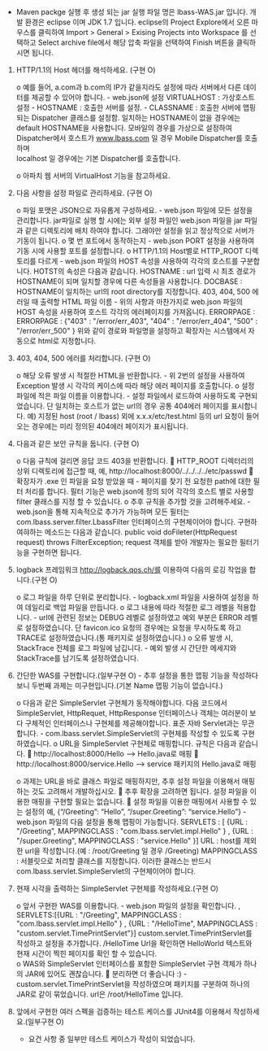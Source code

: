* Maven packge 실행 후 생성 되는 jar 실행 파일 명은 lbass-WAS.jar 입니다.
개발 환경은 eclipse 이며 JDK 1.7 입니다.
eclipse의 Project Explore에서 오른 마우스를 클릭하여 Import > General > Exising Projects into Workspace 를 선택하고
Select archive file에서 해당 압축 파일을 선택하여 Finish 버튼을 클릭하시면 됩니다.

1. HTTP/1.1의 Host 헤더를 해석하세요. (구현 O)

	o 예를 들어, a.com과 b.com의 IP가 같을지라도 설정에 따라 서버에서 다른 데이터를 제공할 수 있어야 합니다.
		- web.json에 설정 
			VIRTUALHOST : 가상호스트 설정
				- HOSTNAME : 호출한 서버를 설정.
				- CLASSNAME : 호출한 서버에 맵핑 되는 Dispatcher 클래스를 설정함.
			일치하는 HOSTNAME이 없을 경우에는 default HOSTNAME을 사용합니다.
			모바일의 경우를 가상으로 설정하여 Dispatcher에서 호스트가 www.lbass.com 일 경우 Mobile Dispatcher를 호출하며  
			localhost 일 경우에는 기본 Dispatcher를 호출합니다.

	o 아파치 웹 서버의 VirtualHost 기능을 참고하세요.
	
2. 다음 사항을 설정 파일로 관리하세요. (구현 O)

	o 파일 포맷은 JSON으로 자유롭게 구성하세요.
		- web.json 파일에 모든 설정을 관리합니다. jar파일로 실행 할 시에는 외부 설정 파일인 web.json 파일을 jar 파일과 같은
			디렉토리에 배치 하여야 합니다. 그래야만 설정을 읽고 정상적으로 서버가 기동이 됩니다.
	o 몇 번 포트에서 동작하는지 
		- web.json PORT 설정을 사용하여 기동 시에 사용할 포트를 설정합니다. 
	o HTTP/1.1의 Host별로 
		HTTP_ROOT 디렉토리를 다르게 
			- web.json 파일의  HOST 속성을 사용하여 각각의 호스트를 구분합니다. HOTST의 속성은 다음과 같습니다.
				HOSTNAME : url 입력 시 최초 경로가 HOSTNAME이 되며 일치할 경우에 다른 속성들을 사용합니다.
				DOCBASE : HOSTNAME이 일치하는 url의 root directory를 지정합니다.
		403, 404, 500 에러일 때 출력할 HTML 파일 이름 
			- 위의 사항과 마찬가지로 web.json 파일의  HOST 속성을 사용하여 호스트 각각의 에러페이지를 가져옵니다.
				ERRORPAGE : ERRORPAGE : {"403" : "/error/err_403", "404" : "/error/err_404", "500" : "/error/err_500" }
				위와 같이 경로와 파일명을 설정하고 확장자는 시스템에서 자동으로 html로 지정합니다.

3. 403, 404, 500 에러를 처리합니다. (구현 O)

	o 해당 오류 발생 시 적절한 HTML을 반환합니다.
		- 위 2번의 설정을 사용하여 Exception 발생 시 각각의 케이스에 따라 해당 에러 페이지를 호출합니다.
	o 설정 파일에 적은 파일 이름을 이용합니다.
		- 설정 파일에서 로드하여 사용하도록 구현되었습니다. 단 일치하는 호스트가 없는 url의 경우 공통 404에러 페이지를 표시합니다. 
		예) 지정된 host (root / lbass) 외에 x.x.x/etc/test.html 등의 url 요청이 들어오는 경우에는
			미리 정의된 404에러 페이지가 표시됩니다.
			
4. 다음과 같은 보안 규칙을 둡니다. (구현 O)
	
	o 다음 규칙에 걸리면 응답 코드 403을 반환합니다.
	 HTTP_ROOT 디렉터리의 상위 디렉토리에 접근할 때, 예, http://localhost:8000/../../../../etc/passwd
	 확장자가 .exe 인 파일을 요청 받았을 때
		- 페이지를 찾기 전 요청한 path에 대한 필터 처리를 합니다. 필터 기능은 web.json에 정의 되어 각각의 호스트 별로 사용할 
			filter 클래스를 지정 할 수 있습니다.
	o 추후 규칙을 추가할 것을 고려해주세요.
		- web.json을 통해 지속적으로 추가가 가능하며 모든 필터는 com.lbass.server.filter.LbassFilter 인터페이스의
			구현체이어야 합니다. 구현하여햐하는 메소드는 다음과 같습니다.
			public void doFileter(HttpRequest request) throws FilterException;
			request 객체를 받아 개발자는 필요한 필터기능을 구현하면 됩니다.
			
5. logback 프레임워크 http://logback.qos.ch/를 이용하여 다음의 로깅 작업을 합니다.(구현 O)

	o 로그 파일을 하루 단위로 분리합니다.
		- logback.xml 파일을 사용하여 설정을 하여 데일리로 백업 파일을 만듭니다. 
	o 로그 내용에 따라 적절한 로그 레벨을 적용합니다.
		- url에 관련된 정보는 DEBUG 레벨로 설정하였고 예외 부분은 ERROR 레벨로 설정하였습니다.
			단 favicon.ico 요청의 경우에는 요청을 무시하도록 하고 TRACE로 설정하였습니다.(통 패키지로 설정하였습니다.)
	o 오류 발생 시, StackTrace 전체를 로그 파일에 남깁니다.
		- 예외 발생 시 간단한 메세지와 StackTrace를 남기도록 설정하였습니다.
		
6. 간단한 WAS를 구현합니다.(일부구현 O) - 추후 설정을 통한 맵핑 기능을 작성하다보니 두번째 과제는 미구현입니다.(기본 Name 맵핑 기능이 없습니다.)

	o 다음과 같은 SimpleServlet 구현체가 동작해야합니다.
		다음 코드에서 SimpleServlet, HttpRequet, HttpResponse 인터페이스나 객체는 여러분이 보다 구체적인 인터페이스나 구현체를
		제공해야합니다. 표준 자바 Servlet과는 무관합니다.
		- com.lbass.servlet.SimpleServlet의 구현체를 작성할 수 있도록 구현하였습니다.
	o URL을 SimpleServlet 구현체로 매핑합니다. 규칙은 다음과 같습니다.
	 http://localhost:8000/Hello --> Hello.java로 매핑
	 http://localhost:8000/service.Hello --> service 패키지의 Hello.java로 매핑
		
	o 과제는 URL을 바로 클래스 파일로 매핑하지만, 추후 설정 파일을 이용해서 매핑하는 것도 고려해서 개발하십시오.
	 추후 확장을 고려하면 됩니다. 설정 파일을 이용한 매핑을 구현할 필요는 없습니다.
	 설정 파일을 이용한 매핑에서 사용할 수 있는 설정의 예, {“/Greeting”: “Hello”, “/super.Greeting”: “service.Hello”}
		- web.json 파일의 다음 설정을 통해 맵핑이 가능합니다.
			SERVLETS : [ {URL : "/Greeting", MAPPINGCLASS : "com.lbass.servlet.impl.Hello" }
			 			, {URL : "/super.Greeting", MAPPINGCLASS : "service.Hello" }]
		  	URL :  host를 제외한 url을 작성합니다.(예 : /root/Greeting 일 경우 /Greeting)
		  	MAPPINGCLASS : 서블릿으로 처리할 클래스를 지정합니다. 
		  		이러한 클래스는 반드시 com.lbass.servlet.SimpleServlet의 구현체이어야 합니다.

7. 현재 시각을 출력하는 SimpleServlet 구현체를 작성하세요.(구현 O)

	o 앞서 구현한 WAS를 이용합니다.
		- web.json 파일의 설정을 확인합니다.
			 , SERVLETS:[{URL : "/Greeting", MAPPINGCLASS : "com.lbass.servlet.impl.Hello" }
			 			, {URL : "/HelloTime", MAPPINGCLASS : "custom.servlet.TimePrintServlet"}]
			custom.servlet.TimePrintServlet를 작성하고 설정을 추가합니다.
			/HelloTime Url을 확인하면 HelloWorld 텍스트와 현재 시간이 찍힌 페이지를 확인 할 수 있습니다.	
	o WAS와 SimpleServlet 인터페이스를 포함한 SimpleServlet 구현 객체가 하나의 JAR에 있어도 괜찮습니다.
	 분리하면 더 좋습니다 :)
		- custom.servlet.TimePrintServlet을 작성하였으며 패키지를 구분하여 하나의 JAR로 같이 묶었습니다.
			url은 /root/HelloTime 입니다.
		
8. 앞에서 구현한 여러 스펙을 검증하는 테스트 케이스를 JUnit4를 이용해서 작성하세요.(일부구현 O)
	
	- 요건 사항 중 일부만 테스트 케이스가 작성이 되었습니다.
